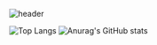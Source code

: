 
<!--
**koesther0528/koesther0528** is a ✨ _special_ ✨ repository because its `README.md` (this file) appears on your GitHub profile.

Here are some ideas to get you started:

- 🔭 I’m currently working on ...
- 🌱 I’m currently learning ...
- 👯 I’m looking to collaborate on ...
- 🤔 I’m looking for help with ...
- 💬 Ask me about ...
- 📫 How to reach me: ...
- 😄 Pronouns: ...
- ⚡ Fun fact: ...
-->
![header](https://capsule-render.vercel.app/api?type=soft&color=red&height=300&section=header&text=sudoll&fontSize=90&)


![Top Langs](https://github-readme-stats.vercel.app/api/top-langs/?username=koesther0528&layout=compact)
![Anurag's GitHub stats](https://github-readme-stats.vercel.app/api?username=koesther0528&show_icons=true&theme=radical)

